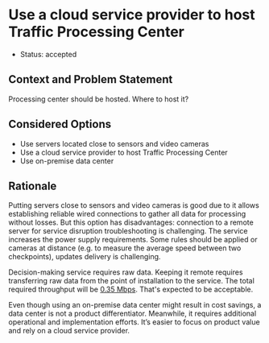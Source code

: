 # Use a cloud service provider to host Traffic Processing Center

* Status: accepted

## Context and Problem Statement

Processing center should be hosted. Where to host it?

## Considered Options

* Use servers located close to sensors and video cameras
* Use a cloud service provider to host Traffic Processing Center
* Use on-premise data center

## Rationale
Putting servers close to sensors and video cameras is good due to it allows establishing reliable wired connections to gather all data for processing without losses. But this option has disadvantages: connection to a remote server for service disruption troubleshooting is challenging. The service increases the power supply requirements. Some rules should be applied or cameras at distance (e.g. to measure the average speed between two checkpoints), updates delivery is challenging.

Decision-making service requires raw data. Keeping it remote requires transferring raw data from the point of installation to the service. The total required throughput will be [0.35 Mbps](../figures.md). That's expected to be acceptable.

Even though using an on-premise data center might result in cost savings, a data center is not a product differentiator. Meanwhile, it requires additional operational and implementation efforts. It’s easier to focus on product value and rely on a cloud service provider.
